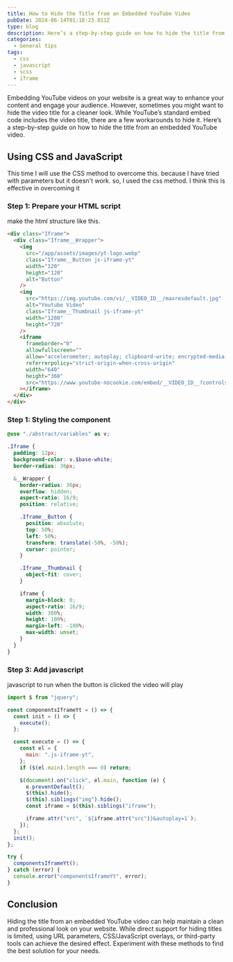 ```yaml
---
title: How to Hide the Title from an Embedded YouTube Video
pubDate: 2024-06-14T01:18:23.011Z
type: blog
description: Here’s a step-by-step guide on how to hide the title from an embedded YouTube video.
categories:
  - General tips
tags:
  - css
  - javascript
  - scss
  - iframe
---
```


Embedding YouTube videos on your website is a great way to enhance your content and engage your audience. However, sometimes you might want to hide the video title for a cleaner look. While YouTube’s standard embed code includes the video title, there are a few workarounds to hide it. Here’s a step-by-step guide on how to hide the title from an embedded YouTube video.

## Using CSS and JavaScript

This time I will use the CSS method to overcome this. because I have tried with parameters but it doesn't work. so, I used the css method. I think this is effective in overcoming it

### Step 1: Prepare your HTML script

make the html structure like this.

```html
<div class="Iframe">
  <div class="Iframe__Wrapper">
    <img
      src="/app/assets/images/yt-logo.webp"
      class="Iframe__Button js-iframe-yt"
      width="120"
      height="120"
      alt="Button"
    />
    <img
      src="https://img.youtube.com/vi/__VIDEO_ID__/maxresdefault.jpg"
      alt="Youtube Video"
      class="Iframe__Thumbnail js-iframe-yt"
      width="1280"
      height="720"
    />
    <iframe
      frameborder="0"
      allowfullscreen=""
      allow="accelerometer; autoplay; clipboard-write; encrypted-media; gyroscope; picture-in-picture; web-share"
      referrerpolicy="strict-origin-when-cross-origin"
      width="640"
      height="360"
      src="https://www.youtube-nocookie.com/embed/__VIDEO_ID__?controls=0&rel=0&playsinline=0&modestbranding=0&start&end&showinfo=0&autohide=0&modestbranding=0"
    ></iframe>
  </div>
</div>
```

### Step 1: Styling the component

```scss
@use "./abstract/variables" as v;

.Iframe {
  padding: 12px;
  background-color: v.$base-white;
  border-radius: 36px;

  &__Wrapper {
    border-radius: 36px;
    overflow: hidden;
    aspect-ratio: 16/9;
    position: relative;

    .Iframe__Button {
      position: absolute;
      top: 50%;
      left: 50%;
      transform: translate(-50%, -50%);
      cursor: pointer;
    }

    .Iframe__Thumbnail {
      object-fit: cover;
    }

    iframe {
      margin-block: 0;
      aspect-ratio: 16/9;
      width: 300%;
      height: 100%;
      margin-left: -100%;
      max-width: unset;
    }
  }
}
```

### Step 3: Add javascript

javascript to run when the button is clicked the video will play

```js
import $ from "jquery";

const componentsIframeYt = () => {
  const init = () => {
    execute();
  };

  const execute = () => {
    const el = {
      main: ".js-iframe-yt",
    };
    if ($(el.main).length === 0) return;

    $(document).on("click", el.main, function (e) {
      e.preventDefault();
      $(this).hide();
      $(this).siblings("img").hide();
      const iframe = $(this).siblings("iframe");

      iframe.attr("src", `${iframe.attr("src")}&autoplay=1`);
    });
  };
  init();
};

try {
  componentsIframeYt();
} catch (error) {
  console.error("componentsIframeYt", error);
}
```

## Conclusion

Hiding the title from an embedded YouTube video can help maintain a clean and professional look on your website. While direct support for hiding titles is limited, using URL parameters, CSS/JavaScript overlays, or third-party tools can achieve the desired effect. Experiment with these methods to find the best solution for your needs.
